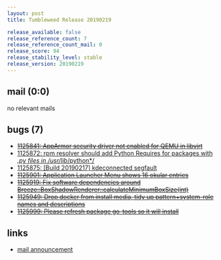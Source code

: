 ```yaml
---
layout: post
title: Tumbleweed Release 20190219

release_available: false
release_reference_count: 7
release_reference_count_mail: 0
release_score: 94
release_stability_level: stable
release_version: 20190219
---
```


## mail (0:0)

no relevant mails

## bugs (7)

<!--more-->

- ~~[1125841: AppArmor security driver not enabled for QEMU in libvirt](https://bugzilla.opensuse.org/show_bug.cgi?id=1125841)~~
- [1125872: rpm resolver should add Python Requires for packages with *.py files in /usr/lib*/python*/](https://bugzilla.opensuse.org/show_bug.cgi?id=1125872)
- [1125875: \[Build 20190217\] kdeconnected segfault](https://bugzilla.opensuse.org/show_bug.cgi?id=1125875)
- ~~[1125901: Application Launcher Menu shows 16 okular entries](https://bugzilla.opensuse.org/show_bug.cgi?id=1125901)~~
- ~~[1125919: Fix software dependencies around Breeze::BoxShadowRenderer::calculateMinimumBoxSize(int)](https://bugzilla.opensuse.org/show_bug.cgi?id=1125919)~~
- ~~[1125949: Drop docker from install media, tidy up pattern+system-role names and descriptions](https://bugzilla.opensuse.org/show_bug.cgi?id=1125949)~~
- ~~[1125999: Please refresh package go-tools so it will install](https://bugzilla.opensuse.org/show_bug.cgi?id=1125999)~~



## links

- [mail announcement](https://lists.opensuse.org/opensuse-factory/2019-02/msg00496.html)
